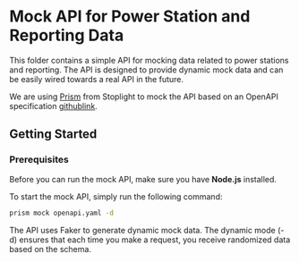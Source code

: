 # Mock API for Power Station and Reporting Data

This folder contains a simple API for mocking data related to power stations and reporting. The API is designed to provide dynamic mock data and can be easily wired towards a real API in the future.

We are using [Prism](https://stoplight.io/open-source/prism) from Stoplight to mock the API based on an OpenAPI specification [githublink](https://github.com/stoplightio/prism).

## Getting Started

### Prerequisites

Before you can run the mock API, make sure you have **Node.js** installed.

To start the mock API, simply run the following command:

```bash
prism mock openapi.yaml -d
```

The API uses Faker to generate dynamic mock data. The dynamic mode (-d) ensures that each time you make a request, you receive randomized data based on the schema.
